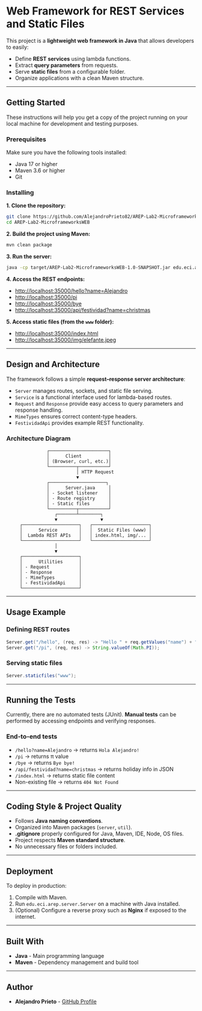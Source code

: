 
# Web Framework for REST Services and Static Files

This project is a **lightweight web framework in Java** that allows developers to easily:
- Define **REST services** using lambda functions.
- Extract **query parameters** from requests.
- Serve **static files** from a configurable folder.
- Organize applications with a clean Maven structure.

---

## Getting Started

These instructions will help you get a copy of the project running on your local machine for development and testing purposes.

### Prerequisites
Make sure you have the following tools installed:
* Java 17 or higher
* Maven 3.6 or higher
* Git

### Installing
**1. Clone the repository:**
```bash
git clone https://github.com/AlejandroPrieto82/AREP-Lab2-MicroframeworksWEB.git
cd AREP-Lab2-MicroframeworksWEB
````

**2. Build the project using Maven:**
```bash
mvn clean package
```

**3. Run the server:**
```bash
java -cp target/AREP-Lab2-MicroframeworksWEB-1.0-SNAPSHOT.jar edu.eci.arep.server.Server
```

**4. Access the REST endpoints:**
* [http://localhost:35000/hello?name=Alejandro](http://localhost:35000/hello?name=Alejandro)
* [http://localhost:35000/pi](http://localhost:35000/pi)
* [http://localhost:35000/bye](http://localhost:35000/bye)
* [http://localhost:35000/api/festividad?name=christmas](http://localhost:35000/api/festividad?name=christmas)

**5. Access static files (from the `www` folder):**

* [http://localhost:35000/index.html](http://localhost:35000/index.html)
* [http://localhost:35000/img/elefante.jpeg](http://localhost:35000/img/elefante.jpeg)

---

## Design and Architecture

The framework follows a simple **request–response server architecture**:

* `Server` manages routes, sockets, and static file serving.
* `Service` is a functional interface used for lambda-based routes.
* `Request` and `Response` provide easy access to query parameters and response handling.
* `MimeTypes` ensures correct content-type headers.
* `FestividadApi` provides example REST functionality.

### Architecture Diagram

```plaintext
               ┌──────────────────────┐
               │      Client          │
               │ (Browser, curl, etc.)│
               └──────────┬───────────┘
                          │ HTTP Request
                          ▼
               ┌─────────────────────┐
               │      Server.java     │
               │ - Socket listener    │
               │ - Route registry     │
               │ - Static files       │
               └──────────┬───────────┘
                  ┌───────┴────────┐
                  ▼                ▼
     ┌─────────────────────┐   ┌─────────────────────┐
     │      Service        │   │  Static Files (www) │
     │  Lambda REST APIs   │   │ index.html, img/... │
     └─────────────────────┘   └─────────────────────┘
                  │
                  ▼
     ┌─────────────────────┐
     │      Utilities      │
     │ - Request           │
     │ - Response          │
     │ - MimeTypes         │
     │ - FestividadApi     │
     └─────────────────────┘
```

---

## Usage Example

### Defining REST routes

```java
Server.get("/hello", (req, res) -> "Hello " + req.getValues("name") + "!");
Server.get("/pi", (req, res) -> String.valueOf(Math.PI));
```

### Serving static files

```java
Server.staticfiles("www");
```

---

## Running the Tests

Currently, there are no automated tests (JUnit).
**Manual tests** can be performed by accessing endpoints and verifying responses.

### End-to-end tests

* `/hello?name=Alejandro` → returns `Hola Alejandro!`
* `/pi` → returns π value
* `/bye` → returns `Bye bye!`
* `/api/festividad?name=christmas` → returns holiday info in JSON
* `/index.html` → returns static file content
* Non-existing file → returns `404 Not Found`

---

## Coding Style & Project Quality

* Follows **Java naming conventions**.
* Organized into Maven packages (`server`, `util`).
* **.gitignore** properly configured for Java, Maven, IDE, Node, OS files.
* Project respects **Maven standard structure**.
* No unnecessary files or folders included.

---

## Deployment

To deploy in production:

1. Compile with Maven.
2. Run `edu.eci.arep.server.Server` on a machine with Java installed.
3. (Optional) Configure a reverse proxy such as **Nginx** if exposed to the internet.

---

## Built With

* **Java** - Main programming language
* **Maven** - Dependency management and build tool

---

## Author

* **Alejandro Prieto** - [GitHub Profile](https://github.com/AlejandroPrieto82)
